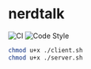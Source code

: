 # nerdtalk

![CI](https://github.com/nerd-server/nerdtalk/workflows/ci.yaml/badge.svg)
![Code Style](https://github.com/nerd-server/nerdtalk/actions/workflows/clippy.yaml/badge.svg)

```sh
chmod u+x ./client.sh
chmod u+x ./server.sh
```
